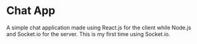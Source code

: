 # Chat App

A simple chat application made using React.js for the client while Node.js and Socket.io for the server. This is my first time using Socket.io. 